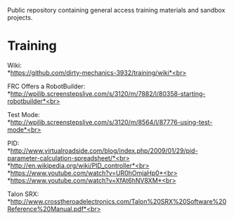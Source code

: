Public repository containing general access training materials and sandbox projects.

Training
========
Wiki:  
*https://github.com/dirty-mechanics-3932/training/wiki*<br>

FRC Offers a RobotBuilder:<br>
*http://wpilib.screenstepslive.com/s/3120/m/7882/l/80358-starting-robotbuilder*<br>

Test Mode:  <br>
*http://wpilib.screenstepslive.com/s/3120/m/8564/l/87776-using-test-mode*<br>

PID:  <br>
*http://www.virtualroadside.com/blog/index.php/2009/01/29/pid-parameter-calculation-spreadsheet/*<br>
*http://en.wikipedia.org/wiki/PID_controller*<br>
*https://www.youtube.com/watch?v=UR0hOmjaHp0*<br>
*https://www.youtube.com/watch?v=XfAt6hNV8XM*<br>

Talon SRX: <br>
*http://www.crosstheroadelectronics.com/Talon%20SRX%20Software%20Reference%20Manual.pdf*<br>



